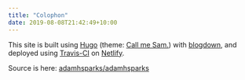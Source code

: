 ```yaml
---
title: "Colophon"
date: 2019-08-08T21:42:49+10:00
---
```


This site is built using [Hugo](https://gohugo.io/) (theme: [Call me Sam.](https://themes.gohugo.io/hugo-theme-sam/)) with
[blogdown](https://github.com/rstudio/blogdown), and deployed using [Travis-CI](https://travis-ci.org/) on [Netlify](https://www.netlify.com/).

Source is here: [adamhsparks/adamhsparks](https://github.com/adamhsparks/adamhsparks/)
